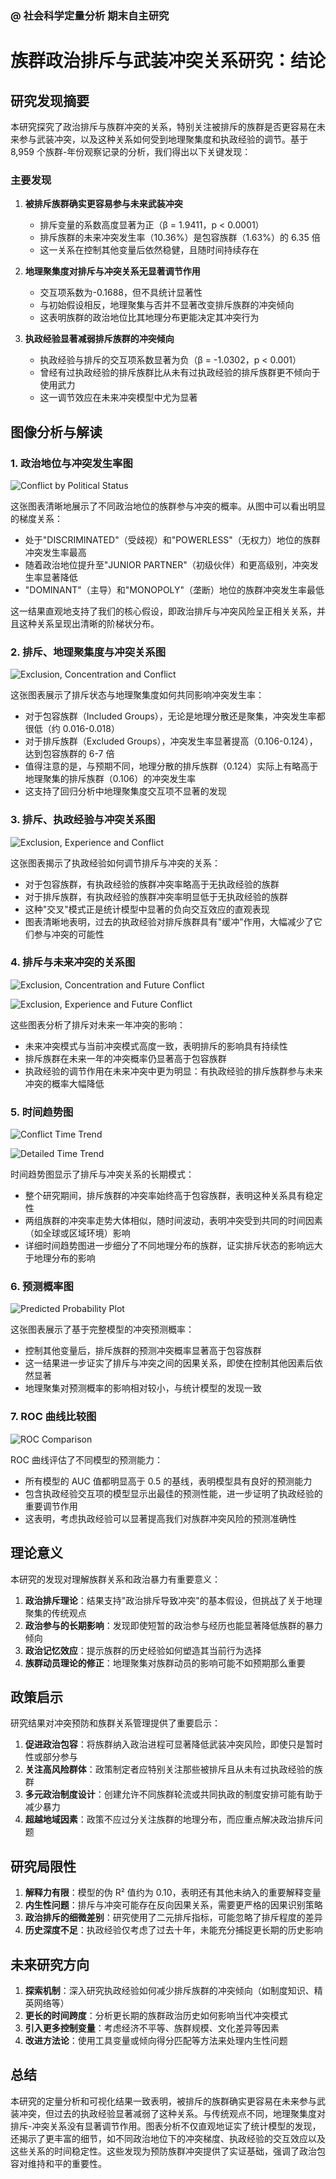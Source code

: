### @ 社会科学定量分析 期末自主研究

# 族群政治排斥与武装冲突关系研究：结论

## 研究发现摘要

本研究探究了政治排斥与族群冲突的关系，特别关注被排斥的族群是否更容易在未来参与武装冲突，以及这种关系如何受到地理聚集度和执政经验的调节。基于 8,959 个族群-年份观察记录的分析，我们得出以下关键发现：

### 主要发现

1. **被排斥族群确实更容易参与未来武装冲突**

   - 排斥变量的系数高度显著为正（β = 1.9411，p < 0.0001）
   - 排斥族群的未来冲突发生率（10.36%）是包容族群（1.63%）的 6.35 倍
   - 这一关系在控制其他变量后依然稳健，且随时间持续存在

2. **地理聚集度对排斥与冲突关系无显著调节作用**

   - 交互项系数为-0.1688，但不具统计显著性
   - 与初始假设相反，地理聚集与否并不显著改变排斥族群的冲突倾向
   - 这表明族群的政治地位比其地理分布更能决定其冲突行为

3. **执政经验显著减弱排斥族群的冲突倾向**
   - 执政经验与排斥的交互项系数显著为负（β = -1.0302，p < 0.001）
   - 曾经有过执政经验的排斥族群比从未有过执政经验的排斥族群更不倾向于使用武力
   - 这一调节效应在未来冲突模型中尤为显著

## 图像分析与解读

### 1. 政治地位与冲突发生率图

![Conflict by Political Status](output/figures/conflict_by_political_status.png)

这张图表清晰地展示了不同政治地位的族群参与冲突的概率。从图中可以看出明显的梯度关系：

- 处于"DISCRIMINATED"（受歧视）和"POWERLESS"（无权力）地位的族群冲突发生率最高
- 随着政治地位提升至"JUNIOR PARTNER"（初级伙伴）和更高级别，冲突发生率显著降低
- "DOMINANT"（主导）和"MONOPOLY"（垄断）地位的族群冲突发生率最低

这一结果直观地支持了我们的核心假设，即政治排斥与冲突风险呈正相关关系，并且这种关系呈现出清晰的阶梯状分布。

### 2. 排斥、地理聚集度与冲突关系图

![Exclusion, Concentration and Conflict](output/figures/exclusion_concentration_conflict.png)

这张图表展示了排斥状态与地理聚集度如何共同影响冲突发生率：

- 对于包容族群（Included Groups），无论是地理分散还是聚集，冲突发生率都很低（约 0.016-0.018）
- 对于排斥族群（Excluded Groups），冲突发生率显著提高（0.106-0.124），达到包容族群的 6-7 倍
- 值得注意的是，与预期不同，地理分散的排斥族群（0.124）实际上有略高于地理聚集的排斥族群（0.106）的冲突发生率
- 这支持了回归分析中地理聚集度交互项不显著的发现

### 3. 排斥、执政经验与冲突关系图

![Exclusion, Experience and Conflict](output/figures/exclusion_experience_conflict.png)

这张图表揭示了执政经验如何调节排斥与冲突的关系：

- 对于包容族群，有执政经验的族群冲突率略高于无执政经验的族群
- 对于排斥族群，有执政经验的族群冲突率明显低于无执政经验的族群
- 这种"交叉"模式正是统计模型中显著的负向交互效应的直观表现
- 图表清晰地表明，过去的执政经验对排斥族群具有"缓冲"作用，大幅减少了它们参与冲突的可能性

### 4. 排斥与未来冲突的关系图

![Exclusion, Concentration and Future Conflict](output/figures/exclusion_concentration_future_conflict.png)

![Exclusion, Experience and Future Conflict](output/figures/exclusion_experience_future_conflict.png)

这些图表分析了排斥对未来一年冲突的影响：

- 未来冲突模式与当前冲突模式高度一致，表明排斥的影响具有持续性
- 排斥族群在未来一年的冲突概率仍显著高于包容族群
- 执政经验的调节作用在未来冲突中更为明显：有执政经验的排斥族群参与未来冲突的概率大幅降低

### 5. 时间趋势图

![Conflict Time Trend](output/figures/conflict_time_trend.png)

![Detailed Time Trend](output/figures/detailed_time_trend.png)

时间趋势图显示了排斥与冲突关系的长期模式：

- 整个研究期间，排斥族群的冲突率始终高于包容族群，表明这种关系具有稳定性
- 两组族群的冲突率走势大体相似，随时间波动，表明冲突受到共同的时间因素（如全球或区域环境）影响
- 详细时间趋势图进一步细分了不同地理分布的族群，证实排斥状态的影响远大于地理分布的影响

### 6. 预测概率图

![Predicted Probability Plot](output/figures/predicted_probability_plot.png)

这张图表展示了基于完整模型的冲突预测概率：

- 控制其他变量后，排斥族群的预测冲突概率显著高于包容族群
- 这一结果进一步证实了排斥与冲突之间的因果关系，即使在控制其他因素后依然显著
- 地理聚集对预测概率的影响相对较小，与统计模型的发现一致

### 7. ROC 曲线比较图

![ROC Comparison](output/figures/roc_comparison.png)

ROC 曲线评估了不同模型的预测能力：

- 所有模型的 AUC 值都明显高于 0.5 的基线，表明模型具有良好的预测能力
- 包含执政经验交互项的模型显示出最佳的预测性能，进一步证明了执政经验的重要调节作用
- 这表明，考虑执政经验可以显著提高我们对族群冲突风险的预测准确性

## 理论意义

本研究的发现对理解族群关系和政治暴力有重要意义：

1. **政治排斥理论**：结果支持"政治排斥导致冲突"的基本假设，但挑战了关于地理聚集的传统观点
2. **政治参与的长期影响**：发现即使短暂的政治参与经历也能显著降低族群的暴力倾向
3. **政治记忆效应**：提示族群的历史经验如何塑造其当前行为选择
4. **族群动员理论的修正**：地理聚集对族群动员的影响可能不如预期那么重要

## 政策启示

研究结果对冲突预防和族群关系管理提供了重要启示：

1. **促进政治包容**：将族群纳入政治进程可显著降低武装冲突风险，即使只是暂时性或部分参与
2. **关注高风险群体**：政策制定者应特别关注那些被排斥且从未有过执政经验的族群
3. **多元政治制度设计**：创建允许不同族群轮流或共同执政的制度安排可能有助于减少暴力
4. **超越地域因素**：政策不应过分关注族群的地理分布，而应重点解决政治排斥问题

## 研究局限性

1. **解释力有限**：模型的伪 R² 值约为 0.10，表明还有其他未纳入的重要解释变量
2. **内生性问题**：排斥与冲突可能存在反向因果关系，需要更严格的因果识别策略
3. **政治排斥的细微差别**：研究使用了二元排斥指标，可能忽略了排斥程度的差异
4. **历史深度不足**：执政经验仅考虑了过去十年，未能充分捕捉更长期的历史影响

## 未来研究方向

1. **探索机制**：深入研究执政经验如何减少排斥族群的冲突倾向（如制度知识、精英网络等）
2. **更长的时间跨度**：分析更长期的族群政治历史如何影响当代冲突模式
3. **引入更多控制变量**：考虑经济不平等、族群规模、文化差异等因素
4. **改进方法论**：使用工具变量或倾向得分匹配等方法来处理内生性问题

## 总结

本研究的定量分析和可视化结果一致表明，被排斥的族群确实更容易在未来参与武装冲突，但过去的执政经验显著减弱了这种关系。与传统观点不同，地理聚集度对排斥-冲突关系没有显著调节作用。图表分析不仅直观地证实了统计模型的发现，还揭示了更丰富的细节，如不同政治地位下的冲突梯度、执政经验的交互效应以及这些关系的时间稳定性。这些发现为预防族群冲突提供了实证基础，强调了政治包容对维持和平的重要性。
